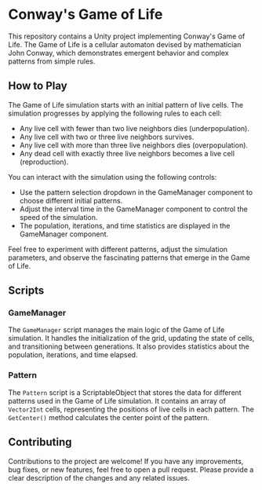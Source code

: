 # Conway's Game of Life

This repository contains a Unity project implementing Conway's Game of Life. The Game of Life is a cellular automaton devised by mathematician John Conway, which demonstrates emergent behavior and complex patterns from simple rules.

## How to Play

The Game of Life simulation starts with an initial pattern of live cells. The simulation progresses by applying the following rules to each cell:

- Any live cell with fewer than two live neighbors dies (underpopulation).
- Any live cell with two or three live neighbors survives.
- Any live cell with more than three live neighbors dies (overpopulation).
- Any dead cell with exactly three live neighbors becomes a live cell (reproduction).

You can interact with the simulation using the following controls:

- Use the pattern selection dropdown in the GameManager component to choose different initial patterns.
- Adjust the interval time in the GameManager component to control the speed of the simulation.
- The population, iterations, and time statistics are displayed in the GameManager component.

Feel free to experiment with different patterns, adjust the simulation parameters, and observe the fascinating patterns that emerge in the Game of Life.

## Scripts

### GameManager

The `GameManager` script manages the main logic of the Game of Life simulation. It handles the initialization of the grid, updating the state of cells, and transitioning between generations. It also provides statistics about the population, iterations, and time elapsed.

### Pattern

The `Pattern` script is a ScriptableObject that stores the data for different patterns used in the Game of Life simulation. It contains an array of `Vector2Int` cells, representing the positions of live cells in each pattern. The `GetCenter()` method calculates the center point of the pattern.

## Contributing

Contributions to the project are welcome! If you have any improvements, bug fixes, or new features, feel free to open a pull request. Please provide a clear description of the changes and any related issues.
